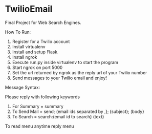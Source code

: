 TwilioEmail
===========

Final Project for Web Search Engines. 


How To Run:

1.	Register for a Twilio account
2.	Install virtualenv
3.	Install and setup Flask.
4.	Install ngrok
5.	Execute run.py inside virtualenv to start the program
6.	Start ngrok on port 5000
7.	Set the url returned by ngrok as the reply url of your Twilio number
8.	Send messages to your Twilio email and enjoy!

Message Syntax:

Please reply with following keywords
1.	For Summary = summary
2.	To Send Mail = send; (email ids separated by ,}; (subject}; (body}
3.	To Search = search:(email id to search} (text}


To read menu anytime reply menu

